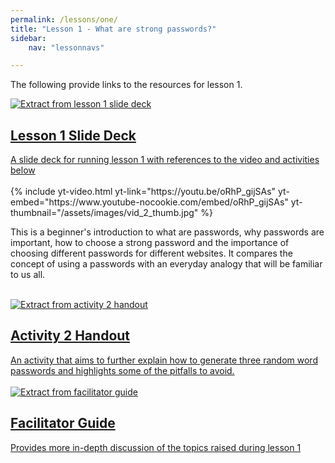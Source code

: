 ```yaml
---
permalink: /lessons/one/
title: "Lesson 1 - What are strong passwords?"
sidebar:
    nav: "lessonnavs"

---
```


The following provide links to the resources for lesson 1.
<div class="lesson-container">
<a class="lessonlink" href="{{ 'assets/downloads/Lesson1-SlidePack-includingActivity3Summary.pptx' | relative_url }}">
<div class="lesson-wrapper-flex">
<div class="lesson-img">
<img src="{{ 'assets/images/Lesson1-SlidePack.png' | relative_url }}" alt="Extract from lesson 1 slide deck"></div>
<div class="lesson-text">
<h2 class="lesson-title">Lesson 1 Slide Deck</h2>
<div class="lesson-desc">A slide deck for running lesson 1 with references to the video and activities below</div>
</div>
</div>
</a>
</div>

<br>
{% include yt-video.html yt-link="https://youtu.be/oRhP_gijSAs" yt-embed="https://www.youtube-nocookie.com/embed/oRhP_gijSAs" yt-thumbnail="/assets/images/vid_2_thumb.jpg" %}
<p>This is a beginner's introduction to what are passwords, why passwords are important, how to choose a strong password and the importance of choosing different passwords for different websites. It compares the concept of using a passwords with an everyday analogy that will be familiar to us all.</p>

<br>

<div class="lesson-container">
<a class="lessonlink" href="{{ 'assets/downloads/Lesson1-Activity2-Handout.docx' | relative_url }}">
<div class="lesson-wrapper-flex">
<div class="lesson-img">
<img src="{{ 'assets/images/lesson1.png' | relative_url }}"  alt="Extract from activity 2 handout"></div>
<div class="lesson-text">
<h2 class="lesson-title">Activity 2 Handout</h2>
<div class="lesson-desc">An activity that aims to further explain how to generate three random word passwords and highlights some of the pitfalls to avoid.</div>
</div>
</div>
</a>
</div>
<br>

<div class="lesson-container">
<a class="lessonlink" href="{{ 'assets/downloads/Lesson1-FacilitatorGuide.docx' | relative_url }}">
<div class="lesson-wrapper-flex">
<div class="lesson-img">
<img src="{{ 'assets/images/facilitator_guide.png' | relative_url }}"  alt="Extract from facilitator guide"></div>
<div class="lesson-text">
<h2 class="lesson-title">Facilitator Guide</h2>
<div class="lesson-desc">Provides more in-depth discussion of the topics raised during lesson 1</div>
</div>
</div>
</a>
</div>


